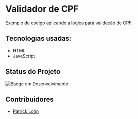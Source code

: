 # Validador de CPF 

Exemplo de codigo aplicando a lógica para validação de CPF. 

## Tecnologias usadas: 

* HTML
* JavaScript 

## Status do Projeto

<!-- ![Badge em Desenvolvimento](https://img.shields.io/badge/Status-Em%20Desenvolvimento-yellow) -->
![Badge em Desenvolvimento](https://img.shields.io/badge/Status-Finalizado-green)

## Contribuidores

- [Patrick Lohn](https://github.com/patricklohn)